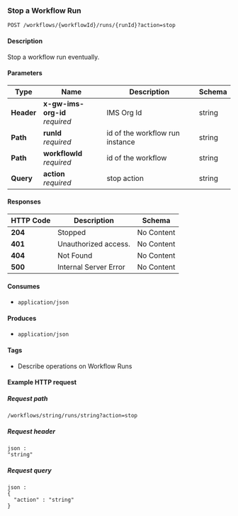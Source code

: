 
<a name="triggerworkflowaction"></a>
### Stop a Workflow Run
```
POST /workflows/{workflowId}/runs/{runId}?action=stop
```


#### Description
Stop a workflow run eventually.


#### Parameters

|Type|Name|Description|Schema|
|---|---|---|---|
|**Header**|**x-gw-ims-org-id**  <br>*required*|IMS Org Id|string|
|**Path**|**runId**  <br>*required*|id of the workflow run instance|string|
|**Path**|**workflowId**  <br>*required*|id of the workflow|string|
|**Query**|**action**  <br>*required*|stop action|string|


#### Responses

|HTTP Code|Description|Schema|
|---|---|---|
|**204**|Stopped|No Content|
|**401**|Unauthorized access.|No Content|
|**404**|Not Found|No Content|
|**500**|Internal Server Error|No Content|


#### Consumes

* `application/json`


#### Produces

* `application/json`


#### Tags

* Describe operations on Workflow Runs


#### Example HTTP request

##### Request path
```
/workflows/string/runs/string?action=stop
```


##### Request header
```
json :
"string"
```


##### Request query
```
json :
{
  "action" : "string"
}
```



